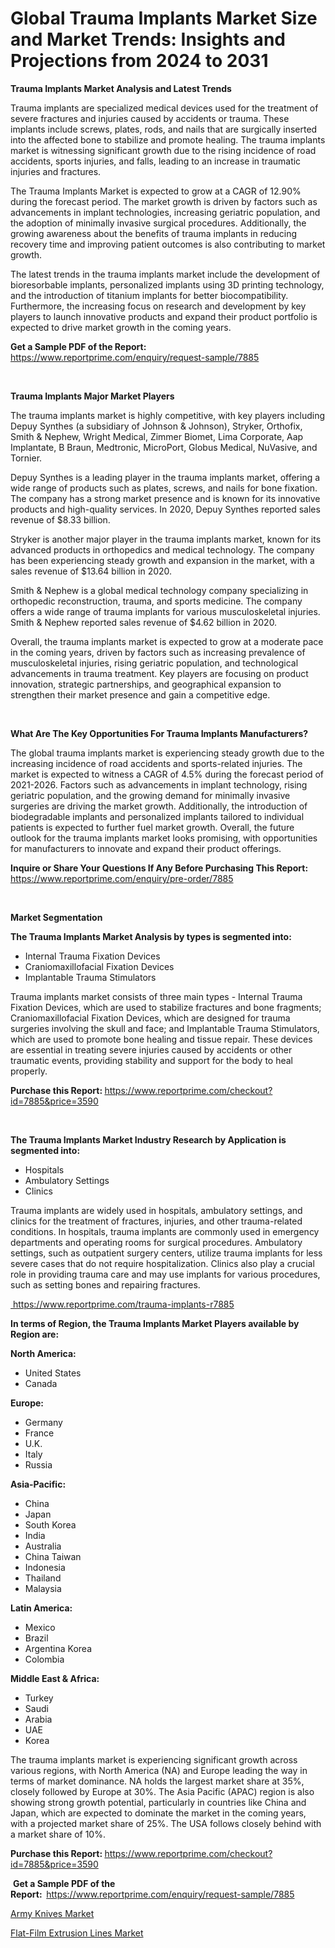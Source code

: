 <p><h1>Global Trauma Implants Market Size and Market Trends: Insights and Projections from 2024 to 2031</h1></p><p><strong>Trauma Implants Market Analysis and Latest Trends</strong></p>
<p><p>Trauma implants are specialized medical devices used for the treatment of severe fractures and injuries caused by accidents or trauma. These implants include screws, plates, rods, and nails that are surgically inserted into the affected bone to stabilize and promote healing. The trauma implants market is witnessing significant growth due to the rising incidence of road accidents, sports injuries, and falls, leading to an increase in traumatic injuries and fractures.</p><p>The Trauma Implants Market is expected to grow at a CAGR of 12.90% during the forecast period. The market growth is driven by factors such as advancements in implant technologies, increasing geriatric population, and the adoption of minimally invasive surgical procedures. Additionally, the growing awareness about the benefits of trauma implants in reducing recovery time and improving patient outcomes is also contributing to market growth.</p><p>The latest trends in the trauma implants market include the development of bioresorbable implants, personalized implants using 3D printing technology, and the introduction of titanium implants for better biocompatibility. Furthermore, the increasing focus on research and development by key players to launch innovative products and expand their product portfolio is expected to drive market growth in the coming years.</p></p>
<p><strong>Get a Sample PDF of the Report:&nbsp;</strong> <a href="https://www.reportprime.com/enquiry/request-sample/7885">https://www.reportprime.com/enquiry/request-sample/7885</a></p>
<p>&nbsp;</p>
<p><strong>Trauma Implants Major Market Players</strong></p>
<p><p>The trauma implants market is highly competitive, with key players including Depuy Synthes (a subsidiary of Johnson & Johnson), Stryker, Orthofix, Smith & Nephew, Wright Medical, Zimmer Biomet, Lima Corporate, Aap Implantate, B Braun, Medtronic, MicroPort, Globus Medical, NuVasive, and Tornier.</p><p>Depuy Synthes is a leading player in the trauma implants market, offering a wide range of products such as plates, screws, and nails for bone fixation. The company has a strong market presence and is known for its innovative products and high-quality services. In 2020, Depuy Synthes reported sales revenue of $8.33 billion.</p><p>Stryker is another major player in the trauma implants market, known for its advanced products in orthopedics and medical technology. The company has been experiencing steady growth and expansion in the market, with a sales revenue of $13.64 billion in 2020.</p><p>Smith & Nephew is a global medical technology company specializing in orthopedic reconstruction, trauma, and sports medicine. The company offers a wide range of trauma implants for various musculoskeletal injuries. Smith & Nephew reported sales revenue of $4.62 billion in 2020.</p><p>Overall, the trauma implants market is expected to grow at a moderate pace in the coming years, driven by factors such as increasing prevalence of musculoskeletal injuries, rising geriatric population, and technological advancements in trauma treatment. Key players are focusing on product innovation, strategic partnerships, and geographical expansion to strengthen their market presence and gain a competitive edge.</p></p>
<p>&nbsp;</p>
<p><strong>What Are The Key Opportunities For Trauma Implants Manufacturers?</strong></p>
<p><p>The global trauma implants market is experiencing steady growth due to the increasing incidence of road accidents and sports-related injuries. The market is expected to witness a CAGR of 4.5% during the forecast period of 2021-2026. Factors such as advancements in implant technology, rising geriatric population, and the growing demand for minimally invasive surgeries are driving the market growth. Additionally, the introduction of biodegradable implants and personalized implants tailored to individual patients is expected to further fuel market growth. Overall, the future outlook for the trauma implants market looks promising, with opportunities for manufacturers to innovate and expand their product offerings.</p></p>
<p><strong>Inquire or Share Your Questions If Any Before Purchasing This Report:</strong> <a href="https://www.reportprime.com/enquiry/pre-order/7885">https://www.reportprime.com/enquiry/pre-order/7885</a></p>
<p>&nbsp;</p>
<p><strong>Market Segmentation</strong></p>
<p><strong>The Trauma Implants Market Analysis by types is segmented into:</strong></p>
<p><ul><li>Internal Trauma Fixation Devices</li><li>Craniomaxillofacial Fixation Devices</li><li>Implantable Trauma Stimulators</li></ul></p>
<p><p>Trauma implants market consists of three main types - Internal Trauma Fixation Devices, which are used to stabilize fractures and bone fragments; Craniomaxillofacial Fixation Devices, which are designed for trauma surgeries involving the skull and face; and Implantable Trauma Stimulators, which are used to promote bone healing and tissue repair. These devices are essential in treating severe injuries caused by accidents or other traumatic events, providing stability and support for the body to heal properly.</p></p>
<p><strong>Purchase this Report:&nbsp;</strong><a href="https://www.reportprime.com/checkout?id=7885&price=3590">https://www.reportprime.com/checkout?id=7885&price=3590</a></p>
<p>&nbsp;</p>
<p><strong>The Trauma Implants Market Industry Research by Application is segmented into:</strong></p>
<p><ul><li>Hospitals</li><li>Ambulatory Settings</li><li>Clinics</li></ul></p>
<p><p>Trauma implants are widely used in hospitals, ambulatory settings, and clinics for the treatment of fractures, injuries, and other trauma-related conditions. In hospitals, trauma implants are commonly used in emergency departments and operating rooms for surgical procedures. Ambulatory settings, such as outpatient surgery centers, utilize trauma implants for less severe cases that do not require hospitalization. Clinics also play a crucial role in providing trauma care and may use implants for various procedures, such as setting bones and repairing fractures.</p></p>
<p><a href="https://www.reportprime.com/trauma-implants-r7885">&nbsp;https://www.reportprime.com/trauma-implants-r7885</a></p>
<p><strong>In terms of Region, the Trauma Implants Market Players available by Region are:</strong></p>
<p>
    <p> <strong> North America: </strong>
        <ul>
            <li>United States</li>
            <li>Canada</li>
        </ul>
        </p> 
    <p> <strong> Europe: </strong>
        <ul>
            <li>Germany</li>
            <li>France</li>
            <li>U.K.</li>
            <li>Italy</li>
            <li>Russia</li>
        </ul>
        </p> 
    <p> <strong> Asia-Pacific: </strong>
        <ul>
            <li>China</li>
            <li>Japan</li>
            <li>South Korea</li>
            <li>India</li>
            <li>Australia</li>
            <li>China Taiwan</li>
            <li>Indonesia</li>
            <li>Thailand</li>
            <li>Malaysia</li>
        </ul>
        </p> 
    <p> <strong> Latin America: </strong>
        <ul>
            <li>Mexico</li>
            <li>Brazil</li>
            <li>Argentina Korea</li>
            <li>Colombia</li>
        </ul>
        </p> 
    <p> <strong> Middle East & Africa: </strong>
        <ul>
            <li>Turkey</li>
            <li>Saudi</li>
            <li>Arabia</li>
            <li>UAE</li>
            <li>Korea</li>
        </ul>
    </p>
    </p>
<p><p>The trauma implants market is experiencing significant growth across various regions, with North America (NA) and Europe leading the way in terms of market dominance. NA holds the largest market share at 35%, closely followed by Europe at 30%. The Asia Pacific (APAC) region is also showing strong growth potential, particularly in countries like China and Japan, which are expected to dominate the market in the coming years, with a projected market share of 25%. The USA follows closely behind with a market share of 10%.</p></p>
<p><strong>Purchase this Report: </strong><a href="https://www.reportprime.com/checkout?id=7885&price=3590">https://www.reportprime.com/checkout?id=7885&price=3590</a></p>
<p>&nbsp;<strong>Get a Sample PDF of the Report:&nbsp;&nbsp;</strong><a href="https://www.reportprime.com/enquiry/request-sample/7885">https://www.reportprime.com/enquiry/request-sample/7885</a></p>
<p><strong></strong></p>
<p><p><a href="https://issuu.com/reportprime-2/docs/army-knives-market-size-2030.pptx">Army Knives Market</a></p><p><a href="https://view.publitas.com/reportprime-1/decoding-flat-film-extrusion-lines-market-metrics-market-share-trends-and-growth-patterns/">Flat-Film Extrusion Lines Market</a></p></p>